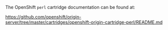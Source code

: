 The OpenShift `perl` cartridge documentation can be found at:

https://github.com/openshift/origin-server/tree/master/cartridges/openshift-origin-cartridge-perl/README.md

